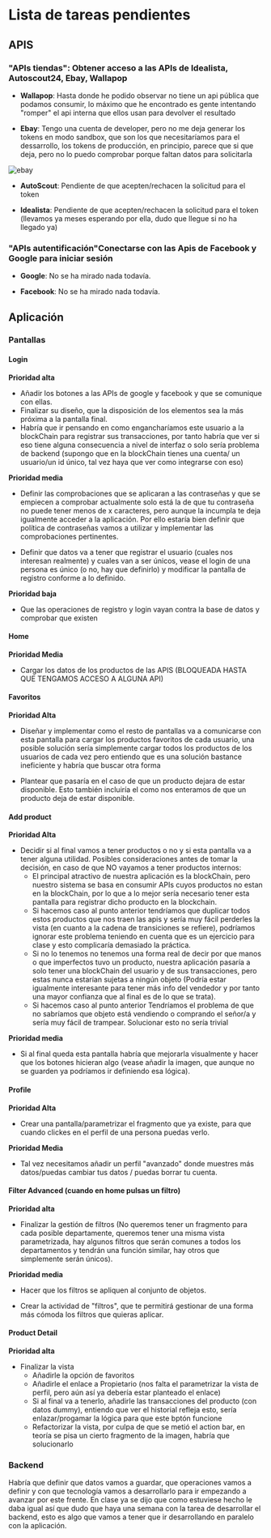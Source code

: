 # Lista de tareas pendientes
## APIS

### "APIs tiendas": Obtener acceso a las APIs de Idealista, Autoscout24, Ebay, Wallapop
* **Wallapop**: Hasta donde he podido observar no tiene un api pública que podamos consumir, lo máximo que he encontrado es gente intentando "romper" el api interna que ellos usan para devolver el resultado

* **Ebay**: Tengo una cuenta de developer, pero no me deja generar los tokens en modo sandbox, que son los que necesitaríamos para el dessarrollo, los tokens de producción, en principio, parece que si que deja, pero no lo puedo comprobar porque faltan datos para solicitarla

![ebay](https://user-images.githubusercontent.com/43583094/232519724-9c6a4e2b-047a-499b-9a08-01876c33d38b.jpg)

* **AutoScout**: Pendiente de que acepten/rechacen la solicitud para el token

* **Idealista**: Pendiente de que acepten/rechacen la solicitud para el token (llevamos ya meses esperando por ella, dudo que llegue si no ha llegado ya)

### "APIs autentificación"Conectarse con las Apis de Facebook y Google para iniciar sesión

* **Google**: No se ha mirado nada todavía.

* **Facebook**: No se ha mirado nada todavía.

## Aplicación

### Pantallas

#### Login

**Prioridad alta**
* Añadir los botones a las APIs de google y facebook y que se comunique con ellas.
* Finalizar su diseño, que la disposición de los elementos sea la más próxima a la pantalla final.
* Habría que ir pensando en como engancharíamos este usuario a la blockChain para registrar sus transacciones, por tanto habría que ver si eso tiene alguna consecuencia a nivel de interfaz o solo sería problema de backend (supongo que en la blockChain tienes una cuenta/ un usuario/un id único, tal vez haya que ver como integrarse con eso)

**Prioridad media**
* Definir las comprobaciones que se aplicaran a las contraseñas y que se empiecen a comprobar actualmente solo está la de que tu contraseña no puede tener menos de x caracteres, pero aunque la incumpla te deja igualmente acceder a la aplicación. Por ello estaría bien definir que política de contraseñas vamos a utilizar y implementar las comprobaciones pertinentes.

* Definir que datos va a tener que registrar el usuario (cuales nos interesan realmente) y cuales van a ser únicos, vease el login de una persona es único (o no, hay que definirlo) y modificar la pantalla de registro conforme a lo definido.

**Prioridad baja**
* Que las operaciones de registro y login vayan contra la base de datos y comprobar que existen

#### Home
**Prioridad Media**
* Cargar los datos de los productos de las APIS (BLOQUEADA HASTA QUE TENGAMOS ACCESO A ALGUNA API)
#### Favoritos

**Prioridad Alta**
* Diseñar y implementar como el resto de pantallas va a comunicarse con esta pantalla para cargar los productos favoritos de cada usuario, una posible solución sería simplemente cargar todos los productos de los usuarios de cada vez pero entiendo que es una solución bastance ineficiente y habría que buscar otra forma

* Plantear que pasaría en el caso de que un producto dejara de estar disponible. Esto también incluiría el como nos enteramos de que un producto deja de estar disponible.

#### Add product

**Prioridad Alta**
* Decidir si al final vamos a tener productos o no y si esta pantalla va a tener alguna utilidad. Posibles consideraciones antes de tomar la decisión, en caso de que NO vayamos a tener productos internos:
    - El principal atractivo de nuestra aplicación es la blockChain, pero nuestro sistema se basa en consumir APIs cuyos productos no estan en la blockChain, por lo que a lo mejor sería necesario tener esta pantalla para registrar dicho producto en la blockchain.
    - Si hacemos caso al punto anterior tendríamos que duplicar todos estos productos que nos traen las apis y sería muy fácil perderles la vista (en cuanto a la cadena de transiciones se refiere), podríamos ignorar este problema teniendo en cuenta que es un ejercicio para clase y esto complicaría demasiado la práctica.
    - Si no lo tenemos no tenemos una forma real de decir por que manos o que imperfectos tuvo un producto, nuestra aplicación pasaría a solo tener una blockChain del usuario y de sus transacciones, pero estas nunca estarían sujetas a ningún objeto (Podría estar igualmente interesante para tener más info del vendedor y por tanto una mayor confianza que al final es de lo que se trata).
    - Si hacemos caso al punto anterior Tendríamos el problema de que no sabríamos que objeto está vendiendo o comprando el señor/a y sería muy fácil de trampear. Solucionar esto no sería trivial

**Prioridad media**
* Si al final queda esta pantalla habría que mejorarla visualmente y hacer que los botones hicieran algo (vease añadir la imagen, que aunque no se guarden ya podríamos ir definiendo esa lógica).
#### Profile

**Prioridad Alta**
* Crear una pantalla/parametrizar el fragmento que ya existe, para que cuando clickes en el perfil de una persona puedas verlo.

**Prioridad Media**
* Tal vez necesitamos añadir un perfil "avanzado" donde muestres más datos/puedas cambiar tus datos / puedas borrar tu cuenta.

#### Filter Advanced (cuando en home pulsas un filtro)

**Prioridad alta**
* Finalizar la gestión de filtros (No queremos tener un fragmento para cada posible departamente, queremos tener una misma vista parametrizada, hay algunos filtros que serán comunes a todos los departamentos y tendrán una función similar, hay otros que simplemente serán únicos).

**Prioridad media**

* Hacer que los filtros se apliquen al conjunto de objetos.

* Crear la actividad de "filtros", que te permitirá gestionar de una forma más cómoda los filtros que quieras aplicar.

#### Product Detail

**Prioridad alta**

* Finalizar la vista
    * Añadirle la opción de favoritos 
    * Añadirle el enlace a Propietario (nos falta el parametrizar la vista de perfil, pero aún así ya debería estar planteado el enlace)
    * Si al final va a tenerlo, añadirle las transacciones del producto (con datos dummy), entiendo que ver el historial refleja esto, sería enlazar/progamar la lógica para que este bptón funcione
    * Refactorizar la vista, por culpa de que se metió el action bar, en teoría se pisa un cierto fragmento de la imagen, habría que solucionarlo

### Backend

Habría que definir que datos vamos a guardar, que operaciones vamos a definir y con que tecnología vamos a desarrollarlo para ir empezando a avanzar por este frente. En clase ya se dijo que como estuviese hecho le daba igual así que dudo que haya una semana con la tarea de desarrollar el backend, esto es algo que vamos a tener que ir desarrollando en paralelo con la aplicación.
